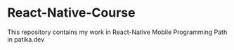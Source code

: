# React-Native-Course
This repository contains my work in React-Native Mobile Programming Path in patika.dev
